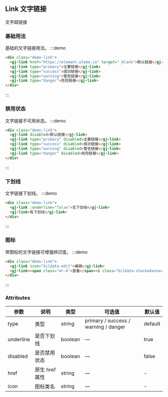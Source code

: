 ## Link 文字链接

文字超链接

### 基础用法

基础的文字链接用法。
:::demo

```html
<div class="demo-link">
  <gj-link href="https://element.eleme.io" target="_blank">默认链接</gj-link>
  <gj-link type="primary">主要链接</gj-link>
  <gj-link type="success">成功链接</gj-link>
  <gj-link type="warning">警告链接</gj-link>
  <gj-link type="danger">危险链接</gj-link>
</div>
```

:::

### 禁用状态

文字链接不可用状态。
:::demo

```html
<div class="demo-link">
  <gj-link disabled>默认链接</gj-link>
  <gj-link type="primary" disabled>主要链接</gj-link>
  <gj-link type="success" disabled>成功链接</gj-link>
  <gj-link type="warning" disabled>警告链接</gj-link>
  <gj-link type="danger" disabled>危险链接</gj-link>
</div>
```

:::

### 下划线

文字链接下划线。
:::demo

```html
<div class="demo-link">
  <gj-link :underline="false">无下划线</gj-link>
  <gj-link>有下划线</gj-link>
</div>
```

:::

### 图标

带图标的文字链接可增强辨识度。
:::demo

```html
<div class="demo-link">
  <gj-link icon="Gildata-edit">编辑</gj-link>
  <gj-link><span class="mr-4">查看</span><i class="Gildata-stackedareachart"></i> </gj-link>
</div>
```

:::

### Attributes

| 参数      | 说明           | 类型    | 可选值                               | 默认值  |
| --------- | -------------- | ------- | ------------------------------------ | ------- |
| type      | 类型           | string  | primary / success / warning / danger | default |
| underline | 是否下划线     | boolean | —                                    | true    |
| disabled  | 是否禁用状态   | boolean | —                                    | false   |
| href      | 原生 href 属性 | string  | —                                    | -       |
| icon      | 图标类名       | string  | —                                    | -       |
